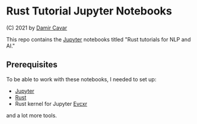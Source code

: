 # Rust Tutorial Jupyter Notebooks

(C) 2021 by [Damir Cavar]


This repo contains the [Jupyter] notebooks titled "Rust tutorials for NLP and AI."


## Prerequisites

To be able to work with these notebooks, I needed to set up:

- [Jupyter]
- [Rust]
- Rust kernel for Jupyter [Evcxr]

and a lot more tools. 



[Damir Cavar]: http://damir.cavar.me/ "Damir Cavar"
[Evcxr]: https://github.com/google/evcxr "Evcxr"
[Rust]: https://www.rust-lang.org/ "Rust Programming Language"
[Jupyter]: https://jupyter.org/ "Jupyter"
